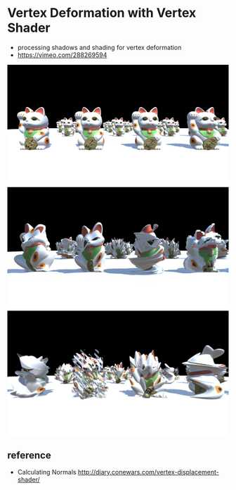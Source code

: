 # Vertex Deformation with Vertex Shader

* processing shadows and shading for vertex deformation
* https://vimeo.com/288269594

![sample00](./Images/1.png)
![sample02](./Images/b.png)
![sample01](./Images/a.png)


## reference

* Calculating Normals http://diary.conewars.com/vertex-displacement-shader/

